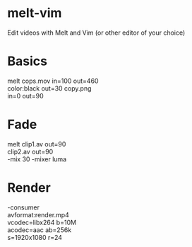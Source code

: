 # melt-vim
Edit videos with Melt and Vim (or other editor of your choice)

# Basics

melt cops.mov in=100 out=460 \
color:black out=30 copy.png \
in=0 out=90

# Fade

melt clip1.av out=90 \
clip2.av out=90 \
-mix 30 -mixer luma

# Render

-consumer \
avformat:render.mp4 \
vcodec=libx264 b=10M \
acodec=aac ab=256k \
s=1920x1080 r=24
